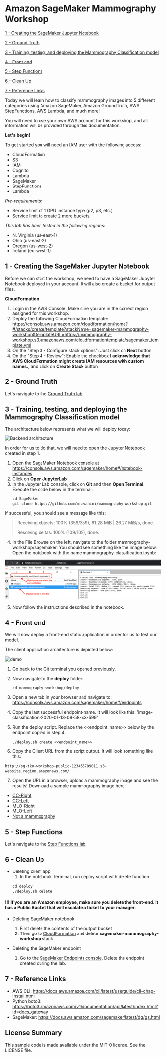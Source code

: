 # Amazon SageMaker Mammography Workshop

[1 - Creating the SageMaker Jupyter Notebook](#1---creating-the-sagemaker-jupyter-notebook)

[2 - Ground Truth](#2---ground-truth)

[3 - Training, testing, and deploying the Mammography Classification model](#3---training-testing-and-deploying-the-mammography-classification-model)

[4 - Front end](#4---front-end)

[5 - Step Functions](#5---step-functions)

[6 - Clean Up](#6---clean-up)

[7 - Reference Links](#7---reference-links)


Today we will learn how to classify mammography images into 5 different categories using Amazon SageMaker, Amazon GroundTruth, AWS StepFunctions, AWS Lambda, and much more!

You will need to use your own AWS account for this workshop, and all information will be provided through this documentation.

**Let's begin!**

To get started you will need an IAM user with the following access:
- CloudFormation
- S3
- IAM
- Cognito
- Lambda
- SageMaker
- StepFunctions
- Lambda

*Pre-requirements:*
- Service limit of 1 GPU instance type (p2, p3, etc.)
- Service limit to create 2 more buckets

*This lab has been tested in the following regions:*
- N. Virginia (us-east-1)
- Ohio (us-east-2)
- Oregon (us-west-2)
- Ireland (eu-west-1)

## 1 - Creating the SageMaker Jupyter Notebook

Before we can start the workshop, we need to have a SageMaker Jupyter Notebook deployed in your account. It will also create a bucket for output files.

**CloudFormation**
1. Login in the AWS Console. Make sure you are in the correct region assigned for this workshop.
2. Deploy the following CloudFormation template: https://console.aws.amazon.com/cloudformation/home?#/stacks/create/template?stackName=sagemaker-mammography-workshop&templateURL=https://mammography-workshop.s3.amazonaws.com/cloudformationtemplate/sagemaker_template.yml
3. On the "Step 3 - Configure stack options": Just click on **Next** button
4. On the "Step 4 - Review": Enable the checkbox **I acknowledge that AWS CloudFormation might create IAM resources with custom names.**, and click on **Create Stack** button


## 2 - Ground Truth

Let's navigate to the [Ground Truth lab](groundtruth#sagemaker-ground-truth).

## 3 - Training, testing, and deploying the Mammography Classification model

The architecture below represents what we will deploy today:

![Backend architecture](images/backend-architecture.png)

In order for us to do that, we will need to open the Jupyter Notebook created in step 1.

1. Open the SageMaker Notebook console at https://console.aws.amazon.com/sagemaker/home#/notebook-instances
2. Click on **Open JupyterLab**
3. In the Jupyter Lab console, click on **Git** and then **Open Terminal**. Execute the code below in the terminal:
    ```
    cd SageMaker
    git clone https://github.com/mravanini/mammography-workshop.git
   
    ```
If successful, you should see a message like this:

>Receiving objects: 100% (359/359), 61.28 MiB | 26.27 MiB/s, done.
>
>Resolving deltas: 100% (109/109), done.

4. In the File Browse on the left, navigate to the folder mammography-workshop/sagemaker. You should see something like the image below. Open the notebook with the name mammography-classification.ipynb:

![How to open a notebook](images/open-notebook.png)


5. Now follow the instructions described in the notebook.  

## 4 - Front end

We will now deploy a front-end static application in order for us to test our model.

The client application architecture is depicted below:

![demo](images/architecture.jpg)


1. Go back to the Git terminal you opened previously. 

2. Now navigate to the **deploy** folder:
    ```
    cd mammography-workshop/deploy
    ```
3. Open a new tab in your browser and navigate to:
    https://console.aws.amazon.com/sagemaker/home#/endpoints

4. Copy the last successful endpoint-name. It will look like this: 'image-classification-2020-01-13-09-58-43-599'

5. Run the deploy script. Replace the <<endpoint_name>> below by the endpoint copied in step 4.
    ```
    ./deploy.sh create <<endpoint_name>>
    ```
6. Copy the Client URL from the script output.
It will look something like this: 
```
http://sg-tko-workshop-public-123456789011.s3-website.region.amazonaws.com/
```

7. Open the URL in a browser, upload a mammography image and see the results!
Download a sample mammography image here: 

* [CC-Right](https://mammography-workshop.s3.amazonaws.com/sample/resize_CCD_564.jpg?raw=true)
* [CC-Left](https://mammography-workshop.s3.amazonaws.com/sample/resize_CCE_835.jpg?raw=true)
* [MLO-Right](https://mammography-workshop.s3.amazonaws.com/sample/resize_MLOD_682.jpg?raw=true)
* [MLO-Left](https://mammography-workshop.s3.amazonaws.com/sample/resize_MLOE_743.jpg?raw=true)
* [Not a mammography](https://mammography-workshop.s3.amazonaws.com/sample/resize_NAO_MG_1.3.51.0.7.11929756167.13783.28228.48520.63660.34753.63542.dcm.jpg?raw=true)


## 5 - Step Functions

Let's navigate to the [Step Functions lab](workflow#ml-workflow).


## 6 - Clean Up
* Deleting client app
    1. In the notebook Terminal, run deploy script with delete function
    ```
    cd deploy
    ./deploy.sh delete
    ```

#### !!! If you are an Amazon employee, make sure you delete the front-end. It has a Public Bucket that will escalate a ticket to your manager. 

* Deleting SageMaker notebook
    1. First delete the contents of the output bucket
    2. Then go to [CloudFormation](https://console.aws.amazon.com/cloudformation/home#/stacks) and delete **sagemaker-mammography-workshop** stack
    
* Deleting the SageMaker endpoint
    1. Go to the [SageMaker Endpoints console](https://console.aws.amazon.com/sagemaker/home#/endpoints). Delete the endpoint created during the lab.

## 7 - Reference Links
* AWS CLI: https://docs.aws.amazon.com/cli/latest/userguide/cli-chap-install.html
* Python boto3: https://boto3.amazonaws.com/v1/documentation/api/latest/index.html?id=docs_gateway
* SageMaker: https://docs.aws.amazon.com/sagemaker/latest/dg/gs.html

## License Summary
This sample code is made available under the MIT-0 license. See the LICENSE file.
